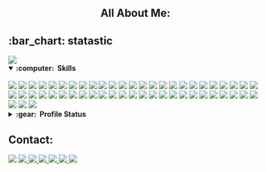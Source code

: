 
<h2 align="center">All About Me:</h2>
<h2>:bar_chart: statastic</h2> 
<img src="https://github-readme-stats.vercel.app/api?username=bakhtaki&count_private=true&theme=dark&show_icons=true"/> 
<br>

<details open>
<summary><b>:computer: &nbsp;Skills</b></summary>
<br>
<img src="https://img.shields.io/badge/Python-FFD43B?style=for-the-badge&logo=python&logoColor=blue&style=flat" /> <img src="https://img.shields.io/badge/R-276DC3?style=for-the-badge&logo=r&logoColor=white&style=flat" />
<img src="https://img.shields.io/badge/Numpy-777BB4?style=for-the-badge&logo=numpy&logoColor=white&style=flat" />
<img src="https://img.shields.io/badge/Go-00ADD8?style=for-the-badge&logo=go&logoColor=white&style=flat" />
<img src="https://img.shields.io/badge/Pandas-2C2D72?style=for-the-badge&logo=pandas&logoColor=white&style=flat" /> <img src="https://img.shields.io/badge/Raspberry%20Pi-A22846?style=for-the-badge&logo=Raspberry%20Pi&logoColor=white&style=flat" /> 
<img src="https://img.shields.io/badge/C%2B%2B-00599C?style=for-the-badge&logo=c%2B%2B&logoColor=white&style=flat" />
<img src="https://img.shields.io/badge/json-5E5C5C?style=for-the-badge&logo=json&logoColor=white&style=flat" />
<img src="https://img.shields.io/badge/Plotly-239120?style=for-the-badge&logo=plotly&logoColor=white&style=flat" /> <img src="https://img.shields.io/badge/conda-342B029.svg?&style=for-the-badge&logo=anaconda&logoColor=white&style=flat" /> 
<img src="https://img.shields.io/badge/Docker-2CA5E0?style=for-the-badge&logo=docker&logoColor=white&style=flat" /> 
<img src="https://img.shields.io/badge/Django-092E20?style=for-the-badge&logo=django&logoColor=green&style=flat" /> 
<img src="https://img.shields.io/badge/PowerBI-F2C811?style=for-the-badge&logo=Power%20BI&logoColor=white&style=flat" />
<img src="https://img.shields.io/badge/Shell_Script-121011?style=for-the-badge&logo=gnu-bash&logoColor=white&style=flat" /> <img src="https://img.shields.io/badge/Socket.io-010101?&style=for-the-badge&logo=Socket.io&logoColor=white&style=flat" /> 
<img src="https://img.shields.io/badge/Editor%20Config-E0EFEF?style=for-the-badge&logo=editorconfig&logoColor=000&style=flat" />
 <img src="https://img.shields.io/badge/Visual_Studio_Code-0078D4?style=for-the-badge&logo=visual%20studio%20code&logoColor=white&style=flat" /> 
 <img src="	https://img.shields.io/badge/VIM-%2311AB00.svg?&style=for-the-badge&logo=vim&logoColor=white&style=flat" />
<img src="https://img.shields.io/badge/PyCharm-000000.svg?&style=for-the-badge&logo=PyCharm&logoColor=white&style=flat" /> 
<img src="https://img.shields.io/badge/NeoVim-%2357A143.svg?&style=for-the-badge&logo=neovim&logoColor=white&style=flat" />
<img src="https://img.shields.io/badge/CLion-000000?style=for-the-badge&logo=clion&logoColor=white&style=flat" /> 
<img src="https://img.shields.io/badge/Atom-66595C?style=for-the-badge&logo=Atom&logoColor=white&style=flat" /> <img src="https://img.shields.io/badge/Google%20Sheets-34A853?style=for-the-badge&logo=google-sheets&logoColor=white&style=flat" /> 
<img src="https://img.shields.io/badge/LibreOffice-18A303?style=for-the-badge&logo=LibreOffice&logoColor=white&style=flat" /> 
<img src="https://img.shields.io/badge/Microsoft_Excel-217346?style=for-the-badge&logo=microsoft-excel&logoColor=white&style=flat" /> 
<img src="https://img.shields.io/badge/Prezi-3181FF?style=for-the-badge&logo=prezi&logoColor=white&style=flat" /> 
<img src="https://img.shields.io/badge/Microsoft_Visio-3955A3?style=for-the-badge&logo=microsoft-visio&logoColor=white&style=flat" /> <img src="https://img.shields.io/badge/Microsoft_SharePoint-0078D4?style=for-the-badge&logo=microsoft-sharepoint&logoColor=white&style=flat" /> <img src="https://img.shields.io/badge/GNU%20Bash-4EAA25?style=for-the-badge&logo=GNU%20Bash&logoColor=white&style=flat" /> <img src="https://img.shields.io/badge/tmux-1BB91F?style=for-the-badge&logo=tmux&logoColor=white&style=flat" /> <img src="https://img.shields.io/badge/windows%20terminal-4D4D4D?style=for-the-badge&logo=windows%20terminal&logoColor=white&style=flat" />
 <img src="https://img.shields.io/badge/powershell-5391FE?style=for-the-badge&logo=powershell&logoColor=white&style=flat" /> 
<img src="https://img.shields.io/badge/cisco-0078D6?style=for-the-badge&logo=cisco&logoColor=green&style=flat" /> <img src="https://img.shields.io/badge/vmware-0078D6?style=for-the-badge&logo=vmware&logoColor=white&style=flat" /> <img src="https://img.shields.io/badge/hp-0078D6?style=for-the-badge&logo=hp&logoColor=white&style=flat" /> <img src="https://img.shields.io/badge/Microsoft-666666?style=for-the-badge&logo=microsoft&logoColor=white&style=flat" /> <img src="https://img.shields.io/badge/Alpine_Linux-0D597F?style=for-the-badge&logo=alpine-linux&logoColor=white&style=flat" /> <img src="https://img.shields.io/badge/Arch_Linux-1793D1?style=for-the-badge&logo=arch-linux&logoColor=white&style=flat" /> <img src="https://img.shields.io/badge/Cent%20OS-262577?style=for-the-badge&logo=CentOS&logoColor=white&style=flat" /> <img src="https://img.shields.io/badge/Fedora-294172?style=for-the-badge&logo=fedora&logoColor=white&style=flat" /> <img src="https://img.shields.io/badge/Kali_Linux-557C94?style=for-the-badge&logo=kali-linux&logoColor=white&style=flat" /> <img src="https://img.shields.io/badge/Linux-FCC624?style=for-the-badge&logo=linux&logoColor=black&style=flat" /> 
<img src="https://img.shields.io/badge/mac%20os-000000?style=for-the-badge&logo=apple&logoColor=white&style=flat" /> <img src="https://img.shields.io/badge/manjaro-35BF5C?style=for-the-badge&logo=manjaro&logoColor=white&style=flat" /> <img src="https://img.shields.io/badge/Red%20Hat-EE0000?style=for-the-badge&logo=redhat&logoColor=white&style=flat" /> 
<img src="https://img.shields.io/badge/SUSE-0C322C?style=for-the-badge&logo=SUSE&logoColor=white&style=flat" /> <img src="https://img.shields.io/badge/Ubuntu-E95420?style=for-the-badge&logo=ubuntu&logoColor=white&style=flat" /> <img src="https://img.shields.io/badge/Windows-0078D6?style=for-the-badge&logo=windows&logoColor=white&style=flat" />
<img src="https://img.shields.io/badge/Microsoft%20SQL%20Server-CC2927?style=for-the-badge&logo=microsoft%20sql%20server&logoColor=white&style=flat" /> <img src="https://img.shields.io/badge/MariaDB-003545?style=for-the-badge&logo=mariadb&logoColor=white&style=flat" /> <img src="https://img.shields.io/badge/MongoDB-4EA94B?style=for-the-badge&logo=mongodb&logoColor=white&style=flat" /> <img src="https://img.shields.io/badge/MySQL-005C84?style=for-the-badge&logo=mysql&logoColor=white&style=flat" />  <img src="https://img.shields.io/badge/SQLite-07405E?style=for-the-badge&logo=sqlite&logoColor=white&style=flat" />
</details>

<details >
<summary><b>:gear: &nbsp;Profile Status</b></summary> 
<br>

<img src="https://github-readme-stats.vercel.app/api/top-langs/?username=bakhtaki&layout=compact&theme=dark&langs_count=8" /> <img src="https://github-readme-streak-stats.herokuapp.com/?user=bakhtaki&theme=dark-smoky"/> 

 
[![trophy](https://github-profile-trophy.vercel.app/?username=bakhtaki&theme=onedark)](https://github.com/ryo-ma/github-profile-trophy) 



</details>

<h2>Contact:</h2> 

<img src="https://img.shields.io/badge/Gmail-D14836?style=for-the-badge&logo=gmail&logoColor=white&style=flat" /> <a href="https://twitter.com/hamidrb85"><img src="https://img.shields.io/badge/Twitter-1DA1F2?style=for-the-badge&logo=twitter&logoColor=white&style=flat" /> <a href="https://www.linkedin.com/in/hamid-reza-bakhtaki-7760b546/"> <img src="https://img.shields.io/badge/LinkedIn-0077B5?style=for-the-badge&logo=linkedin&logoColor=whit&style=flat" /> <img src="https://img.shields.io/badge/Telegram-2CA5E0?style=for-the-badge&logo=telegram&logoColor=white&style=flat" /> <img src="https://img.shields.io/badge/Skype-00AFF0?style=for-the-badge&logo=skype&logoColor=white&style=flat" /><a href="https://www.kaggle.com/hamidrezabakhtaki"> <img src="https://img.shields.io/badge/Kaggle-20BEFF?style=for-the-badge&logo=Kaggle&logoColor=white&style=flat" /> <a href="https://www.reddit.com/user/hamidrb85"><img src="https://img.shields.io/badge/Reddit-FF4500?style=for-the-badge&logo=reddit&logoColor=white&style=flat" /> 





